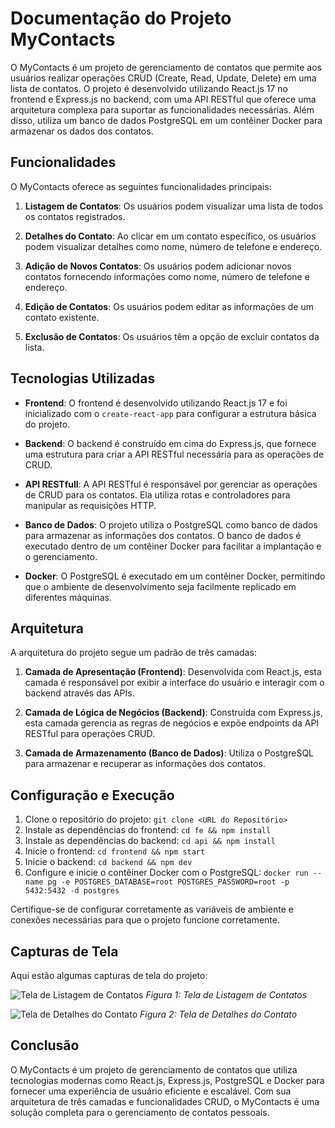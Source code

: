# Documentação do Projeto MyContacts

O MyContacts é um projeto de gerenciamento de contatos que permite aos usuários realizar operações CRUD (Create, Read, Update, Delete) em uma lista de contatos. O projeto é desenvolvido utilizando React.js 17 no frontend e Express.js no backend, com uma API RESTful que oferece uma arquitetura complexa para suportar as funcionalidades necessárias. Além disso, utiliza um banco de dados PostgreSQL em um contêiner Docker para armazenar os dados dos contatos.

## Funcionalidades

O MyContacts oferece as seguintes funcionalidades principais:

1. **Listagem de Contatos**: Os usuários podem visualizar uma lista de todos os contatos registrados.

2. **Detalhes do Contato**: Ao clicar em um contato específico, os usuários podem visualizar detalhes como nome, número de telefone e endereço.

3. **Adição de Novos Contatos**: Os usuários podem adicionar novos contatos fornecendo informações como nome, número de telefone e endereço.

4. **Edição de Contatos**: Os usuários podem editar as informações de um contato existente.

5. **Exclusão de Contatos**: Os usuários têm a opção de excluir contatos da lista.

## Tecnologias Utilizadas

- **Frontend**: O frontend é desenvolvido utilizando React.js 17 e foi inicializado com o `create-react-app` para configurar a estrutura básica do projeto.

- **Backend**: O backend é construído em cima do Express.js, que fornece uma estrutura para criar a API RESTful necessária para as operações de CRUD.

- **API RESTfull**: A API RESTful é responsável por gerenciar as operações de CRUD para os contatos. Ela utiliza rotas e controladores para manipular as requisições HTTP.

- **Banco de Dados**: O projeto utiliza o PostgreSQL como banco de dados para armazenar as informações dos contatos. O banco de dados é executado dentro de um contêiner Docker para facilitar a implantação e o gerenciamento.

- **Docker**: O PostgreSQL é executado em um contêiner Docker, permitindo que o ambiente de desenvolvimento seja facilmente replicado em diferentes máquinas.

## Arquitetura

A arquitetura do projeto segue um padrão de três camadas:

1. **Camada de Apresentação (Frontend)**: Desenvolvida com React.js, esta camada é responsável por exibir a interface do usuário e interagir com o backend através das APIs.

2. **Camada de Lógica de Negócios (Backend)**: Construída com Express.js, esta camada gerencia as regras de negócios e expõe endpoints da API RESTful para operações CRUD.

3. **Camada de Armazenamento (Banco de Dados)**: Utiliza o PostgreSQL para armazenar e recuperar as informações dos contatos.

## Configuração e Execução

1. Clone o repositório do projeto: `git clone <URL do Repositório>`
2. Instale as dependências do frontend: `cd fe && npm install`
3. Instale as dependências do backend: `cd api && npm install`
4. Inicie o frontend: `cd frontend && npm start`
5. Inicie o backend: `cd backend && npm dev`
6. Configure e inicie o contêiner Docker com o PostgreSQL: `docker run --name pg -e POSTGRES_DATABASE=root POSTGRES_PASSWORD=root -p 5432:5432 -d postgres`

Certifique-se de configurar corretamente as variáveis de ambiente e conexões necessárias para que o projeto funcione corretamente.

## Capturas de Tela

Aqui estão algumas capturas de tela do projeto:

![Tela de Listagem de Contatos](screenshots/listagem.png)
*Figura 1: Tela de Listagem de Contatos*

![Tela de Detalhes do Contato](screenshots/detalhes.png)
*Figura 2: Tela de Detalhes do Contato*

## Conclusão

O MyContacts é um projeto de gerenciamento de contatos que utiliza tecnologias modernas como React.js, Express.js, PostgreSQL e Docker para fornecer uma experiência de usuário eficiente e escalável. Com sua arquitetura de três camadas e funcionalidades CRUD, o MyContacts é uma solução completa para o gerenciamento de contatos pessoais.
